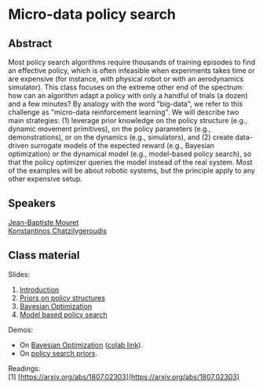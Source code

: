 # Micro-data policy search

## Abstract

Most policy search algorithms require thousands of training episodes to find an effective policy, which is often infeasible when experiments takes time or are expensive (for instance, with physical robot or with an aerodynamics simulator). This class focuses on the extreme other end of the spectrum: how can an algorithm adapt a policy with only a handful of trials (a dozen) and a few minutes? By analogy with the word "big-data", we refer to this challenge as "micro-data reinforcement learning". We will describe two main strategies: (1) leverage prior knowledge on the policy structure (e.g., dynamic movement primitives), on the policy parameters (e.g., demonstrations), or on the dynamics (e.g., simulators), and (2) create data-driven surrogate models of the expected reward (e.g., Bayesian optimization) or the dynamical model (e.g., model-based policy search), so that the policy optimizer queries the model instead of the real system. Most of the examples will be about robotic systems, but the principle apply to any other expensive setup.

## Speakers

[Jean-Baptiste Mouret](jean-baptiste-mouret.md)  
[Konstantinos Chatzilygeroudis](konstantinos-chatzilygeroudis.md)

## Class material

Slides:

1. [Introduction](class-material/micro-data/0_light-virtual_school_micro_data-intro-conclusion.pdf)
2. [Priors on policy structures](class-material/micro-data/1_light-virtual_school_micro_data-policies.pdf)
3. [Bayesian Optimization](class-material/micro-data/2_light-virtual_school_bo.pdf)
4. [Model based policy search](class-material/micro-data/3_light-virtual_school_micro_data-model_based.pdf)

Demos:

- On [Bayesian Optimization](https://github.com/jbmouret/bo_tutorial) ([colab link](https://colab.research.google.com/github/jbmouret/bo_tutorial/blob/main/bo.ipynb)).
- On [policy search priors](https://github.com/costashatz/ps_tutorial).

Readings:  
[1] [https://arxiv.org/abs/1807.02303](https://arxiv.org/abs/1807.02303)



